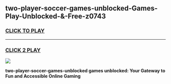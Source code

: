 
## two-player-soccer-games-unblocked-Games-Play-Unblocked-&-Free-z0743
<h3>
<a href="https://premium76.site?title=two-player-soccer-games-unblocked&ref=24A">CLICK TO PLAY</a></h3>
<hr>

<h3>
<a href="https://premium76.site?title=two-player-soccer-games-unblocked&ref=24A">CLICK 2 PLAY</a>
  
</h3>

<a href="https://premium76.site?title=two-player-soccer-games-unblocked&ref=24A"><img src="https://clearcache.store/games.png"></a>


**two-player-soccer-games-unblocked games unblocked: Your Gateway to Fun and Accessible Online Gaming**
